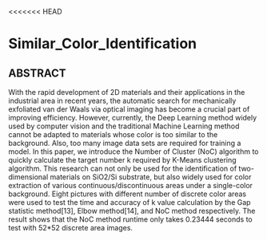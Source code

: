 <<<<<<< HEAD
#  Similar_Color_Identification

##  ABSTRACT
With the rapid development of 2D materials and their applications in the industrial area in recent years, the automatic search for mechanically exfoliated van der Waals via optical imaging has become a crucial part of improving efficiency. However, currently, the Deep Learning method widely used by computer vision and the traditional Machine Learning method cannot be adapted to materials whose color is too similar to the background. Also, too many image data sets are required for training a model. In this paper, we introduce the Number of Cluster (NoC) algorithm to quickly calculate the target number k required by K-Means clustering algorithm. This research can not only be used for the identification of two-dimensional materials on SiO2/Si substrate, but also widely used for color extraction of various continuous/discontinuous areas under a single-color background. Eight pictures with different number of discrete color areas were used to test the time and accuracy of k value calculation by the Gap statistic method[13], Elbow method[14], and NoC method respectively.  The result shows that the NoC method runtime only takes 0.23444 seconds to test with 52*52 discrete area images.
